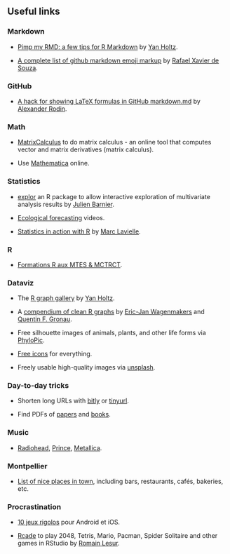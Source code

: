## Useful links

### Markdown

* [Pimp my RMD: a few tips for R Markdown](https://holtzy.github.io/Pimp-my-rmd/) by [Yan Holtz](https://www.yan-holtz.com/).

* [A complete list of github markdown emoji markup](https://gist.github.com/rxaviers/7360908) by [Rafael Xavier de Souza](http://rafael.xavier.blog.br/).

### GitHub

* [A hack for showing LaTeX formulas in GitHub markdown.md](https://gist.github.com/a-rodin/fef3f543412d6e1ec5b6cf55bf197d7b) by [Alexander Rodin](https://gist.github.com/a-rodin).

### Math

*  [MatrixCalculus](http://www.matrixcalculus.org/) to do matrix calculus - an online tool that computes vector and matrix derivatives (matrix calculus). 

* Use [Mathematica](https://www.wolframalpha.com/examples/) online.

### Statistics

* [explor](https://juba.github.io/explor/) an R package to allow interactive exploration of multivariate analysis results by [Julien Barnier](https://data.nozav.org/).

* [Ecological forecasting](https://www.youtube.com/channel/UCZ2KQdo1-FhNRtEBYxai5Aw) videos.

* [Statistics in action with R](http://sia.webpopix.org/index.html) by [Marc Lavielle](http://www.cmap.polytechnique.fr/~lavielle/).

### R 

* [Formations R aux MTES & MCTRCT](https://mtes-mct.github.io/parcours-r/).

### Dataviz

* The [R graph gallery](https://www.r-graph-gallery.com/) by [Yan Holtz](https://www.yan-holtz.com/).

* A [compendium of clean R graphs](http://shinyapps.org/apps/RGraphCompendium/index.php?utm_content=buffer631a3&utm_medium=social&utm_source=twitter.com&utm_campaign=buffer) by [Eric-Jan Wagenmakers](http://www.ejwagenmakers.com/) and [Quentin F. Gronau](https://github.com/quentingronau).

* Free silhouette images of animals, plants, and other life forms via [PhyloPic](http://phylopic.org/).

* [Free icons](https://thenounproject.com/) for everything.

* Freely usable high-quality images via [unsplash](https://unsplash.com/). 

### Day-to-day tricks

* Shorten long URLs with [bitly](https://bitly.com/) or [tinyurl](https://tinyurl.com/create.php?source=indexpage&url=https%3A%2F%2Fpubs.rsna.org%2Fdoi%2F10.1148%2Frg.2017170077%3Furl_ver%3DZ39.88-2003%26rfr_id%3Dori%3Arid%3Acrossref.org%26rfr_dat%3Dcr_pub%253dpubmed&submit=Make+TinyURL%21&alias=).

* Find PDFs of [papers](https://scihub.unblockit.one/) and [books](http://93.174.95.27/).

### Music

* [Radiohead](https://www.youtube.com/channel/UCr_iyUANcn9OX_yy9piYoLw/playlists?view=50&sort=dd&shelf_id=3579731707244514300), [Prince](https://www.youtube.com/user/prince/featured), [Metallica](https://www.youtube.com/channel/UCbulh9WdLtEXiooRcYK7SWw).  

### Montpellier 

* [List of nice places in town](https://www.google.com/maps/d/u/0/viewer?mid=1O_HoGFxRu4Kv52qfv3CA5NVoWiy_dAWk&ll=43.58423373369787%2C3.9502883500000507&z=12), including bars, restaurants, cafés, bakeries, etc.

### Procrastination

* [10 jeux rigolos](https://www.lemonde.fr/pixels/article/2020/05/03/jeux-video-notre-selection-de-dix-nouveaux-jeux-mobiles-delirants_6038509_4408996.html) pour Android et iOS.

* [Rcade](https://github.com/RLesur/Rcade) to play 2048, Tetris, Mario, Pacman, Spider Solitaire and other games in RStudio by [Romain Lesur](https://github.com/RLesur). 

